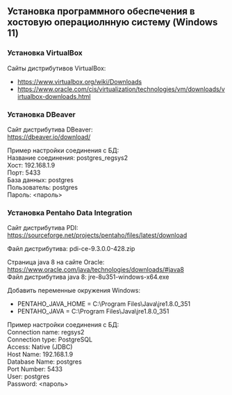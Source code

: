 ## Установка программного обеспечения в хостовую операциолнную систему (Windows 11) ##

### Установка VirtualBox ###
Сайты дистрибутивов VirtualBox:  
* https://www.virtualbox.org/wiki/Downloads  
* https://www.oracle.com/cis/virtualization/technologies/vm/downloads/virtualbox-downloads.html  

### Установка DBeaver ###
Сайт дистрибутива DBeaver:  
https://dbeaver.io/download/ 

Пример настройки соединения с БД:  
Название соединения: postgres_regsys2  
Хост: 192.168.1.9  
Порт: 5433  
База данных: postgres  
Пользователь: postgres  
Пароль: <пароль>  

### Установка Pentaho Data Integration ###
Сайт дистрибутива PDI:  
https://sourceforge.net/projects/pentaho/files/latest/download  

Файл дистрибутива: pdi-ce-9.3.0.0-428.zip  

Страница java 8 на сайте Oracle:  
https://www.oracle.com/java/technologies/downloads/#java8  
Файл дистрибутива java 8: jre-8u351-windows-x64.exe  

Добавить переменные окружения Windows:  
* PENTAHO_JAVA_HOME = C:\Program Files\Java\jre1.8.0_351  
* PENTAHO_JAVA = C:\Program Files\Java\jre1.8.0_351  

Пример настройки соединения с БД:  
Connection name: regsys2  
Connection type: PostgreSQL  
Access: Native (JDBC)  
Host Name: 192.168.1.9   
Database Name: postgres  
Port Number: 5433  
User: postgres  
Password: <пароль>  


 

